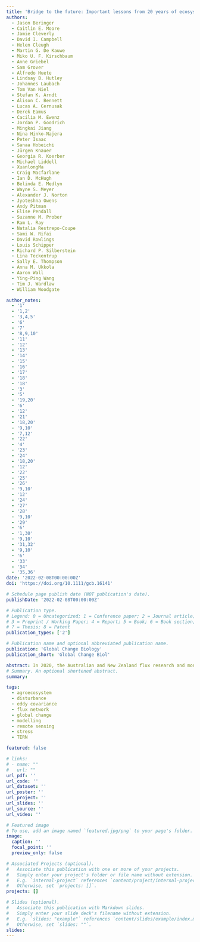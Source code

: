 ```yaml
---
title: 'Bridge to the future: Important lessons from 20 years of ecosystem observations made by the OzFlux network'
authors:
  - Jason Beringer
  - Caitlin E. Moore
  - Jamie Cleverly
  - David I. Campbell
  - Helen Cleugh
  - Martin G. De Kauwe
  - Miko U. F. Kirschbaum
  - Anne Griebel
  - Sam Grover
  - Alfredo Huete
  - Lindsay B. Hutley
  - Johannes Laubach
  - Tom Van Niel
  - Stefan K. Arndt
  - Alison C. Bennett
  - Lucas A. Cernusak
  - Derek Eamus
  - Cacilia M. Ewenz
  - Jordan P. Goodrich
  - Mingkai Jiang
  - Nina Hinko-Najera
  - Peter Isaac
  - Sanaa Hobeichi
  - Jürgen Knauer
  - Georgia R. Koerber
  - Michael Liddell
  - XuanlongMa
  - Craig Macfarlane
  - Ian D. McHugh
  - Belinda E. Medlyn
  - Wayne S. Meyer
  - Alexander J. Norton
  - Jyoteshna Owens
  - Andy Pitman
  - Elise Pendall
  - Suzanne M. Prober
  - Ram L. Ray
  - Natalia Restrepo-Coupe
  - Sami W. Rifai
  - David Rowlings
  - Louis Schipper
  - Richard P. Silberstein
  - Lina Teckentrup
  - Sally E. Thompson
  - Anna M. Ukkola
  - Aaron Wall
  - Ying-Ping Wang
  - Tim J. Wardlaw
  - William Woodgate

author_notes:
  - '1'
  - '1,2'
  - '3,4,5'
  - '6'
  - '7'
  - '8,9,10'
  - '11'
  - '12'
  - '13'
  - '14'
  - '15'
  - '16'
  - '17'
  - '18'
  - '18'
  - '3'
  - '5'
  - '19,20'
  - '6'
  - '12'
  - '21'
  - '18,20'
  - '9,10'
  - '7,12'
  - '22'
  - '4'
  - '23'
  - '24'
  - '18,20'
  - '12'
  - '22'
  - '25'
  - '26'
  - '9,10'
  - '12'
  - '24'
  - '27'
  - '28'
  - '9,10'
  - '29'
  - '6'
  - '1,30'
  - '9,10'
  - '31,32'
  - '9,10'
  - '6'
  - '33'
  - '34'
  - '35,36'
date: '2022-02-08T00:00:00Z'
doi: 'https://doi.org/10.1111/gcb.16141'

# Schedule page publish date (NOT publication's date).
publishDate: '2022-02-08T00:00:00Z'

# Publication type.
# Legend: 0 = Uncategorized; 1 = Conference paper; 2 = Journal article;
# 3 = Preprint / Working Paper; 4 = Report; 5 = Book; 6 = Book section;
# 7 = Thesis; 8 = Patent
publication_types: ['2']

# Publication name and optional abbreviated publication name.
publication: 'Global Change Biology'
publication_short: 'Global Change Biol'

abstract: In 2020, the Australian and New Zealand flux research and monitoring network, OzFlux, celebrated its 20th anniversary by reflecting on the lessons learned through two decades of ecosystem studies on global change biology. OzFlux is a network not only for ecosystem researchers, but also for those ‘next users’ of the knowledge, information and data that such networks provide. Here, we focus on eight lessons across topics of climate change and variability, disturbance and resilience, drought and heat stress and synergies with remote sensing and modelling. In distilling the key lessons learned, we also identify where further research is needed to fill knowledge gaps and improve the utility and relevance of the outputs from OzFlux. Extreme climate variability across Australia and New Zealand (droughts and flooding rains) provides a natural laboratory for a global understanding of ecosystems in this time of accelerating climate change. As evidence of worsening global fire risk emerges, the natural ability of these ecosystems to recover from disturbances, such as fire and cyclones, provides lessons on adaptation and resilience to disturbance. Drought and heatwaves are common occurrences across large parts of the region and can tip an ecosystem's carbon budget from a net CO2 sink to a net CO2 source. Despite such responses to stress, ecosystems at OzFlux sites show their resilience to climate variability by rapidly pivoting back to a strong carbon sink upon the return of favourable conditions. Located in under-represented areas, OzFlux data have the potential for reducing uncertainties in global remote sensing products, and these data provide several opportunities to develop new theories and improve our ecosystem models. The accumulated impacts of these lessons over the last 20 years highlights the value of long-term flux observations for natural and managed systems. A future vision for OzFlux includes ongoing and newly developed synergies with ecophysiologists, ecologists, geologists, remote sensors and modellers.
# Summary. An optional shortened abstract.
summary: 

tags:
  - agroecosystem
  - disturbance
  - eddy covariance
  - flux network
  - global change
  - modelling
  - remote sensing
  - stress
  - TERN

featured: false

# links:
# - name: ""
#   url: ""
url_pdf: ''
url_code: ''
url_dataset: ''
url_poster: ''
url_project: ''
url_slides: ''
url_source: ''
url_video: ''

# Featured image
# To use, add an image named `featured.jpg/png` to your page's folder.
image:
  caption: ''
  focal_point: ''
  preview_only: false

# Associated Projects (optional).
#   Associate this publication with one or more of your projects.
#   Simply enter your project's folder or file name without extension.
#   E.g. `internal-project` references `content/project/internal-project/index.md`.
#   Otherwise, set `projects: []`.
projects: []

# Slides (optional).
#   Associate this publication with Markdown slides.
#   Simply enter your slide deck's filename without extension.
#   E.g. `slides: "example"` references `content/slides/example/index.md`.
#   Otherwise, set `slides: ""`.
slides:
---
```


